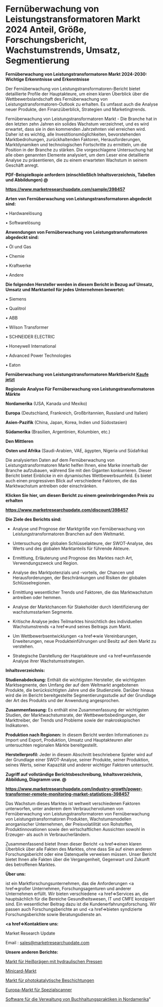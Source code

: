 # Fernüberwachung von Leistungstransformatoren Markt 2024 Anteil, Größe, Forschungsbericht, Wachstumstrends, Umsatz, Segmentierung

<strong>Fernüberwachung von Leistungstransformatoren Markt 2024-2030: Wichtige Erkenntnisse und Erkenntnisse</strong>

Der Fernüberwachung von Leistungstransformatoren-Bericht bietet detaillierte Profile der Hauptakteure, um einen klaren Überblick über die Wettbewerbslandschaft des Fernüberwachung von Leistungstransformatoren-Outlook zu erhalten. Es umfasst auch die Analyse neuer Produkte, den Finanzüberblick, Strategien und Marketingtrends.

Fernüberwachung von Leistungstransformatoren Markt - Die Branche hat in den letzten zehn Jahren ein solides Wachstum verzeichnet, und es wird erwartet, dass sie in den kommenden Jahrzehnten viel erreichen wird. Daher ist es wichtig, alle Investitionsmöglichkeiten, bevorstehenden Marktbedrohungen, zurückhaltenden Faktoren, Herausforderungen, Marktdynamiken und technologischen Fortschritte zu ermitteln, um die Position in der Branche zu stärken. Die vorgeschlagene Untersuchung hat alle oben genannten Elemente analysiert, um dem Leser eine detaillierte Analyse zu präsentieren, die zu einem erwarteten Wachstum in seinem Geschäft anregt.



<strong><b>PDF-Beispielkopie anfordern (einschließlich Inhaltsverzeichnis, Tabellen und Abbildungen) @ </b></strong>

<strong><a href=https://www.marketresearchupdate.com/sample/398457>

<strong>https://www.marketresearchupdate.com/sample/398457</u></a></strong></strong>



<strong>Arten von Fernüberwachung von Leistungstransformatoren abgedeckt sind:</strong>

• Hardwarelösung

• Softwarelösung



<strong>Anwendungen von Fernüberwachung von Leistungstransformatoren abgedeckt sind:</strong>

• Öl und Gas

• Chemie

• Kraftwerke

• Andere



<strong>Die folgenden Hersteller werden in diesem Bericht in Bezug auf Umsatz, Umsatz und Marktanteil für jedes Unternehmen bewertet:</strong>

• Siemens

• Qualitrol

• ABB

• Wilson Transformer

• SCHNEIDER ELECTRIC

• Honeywell International

• Advanced Power Technologies

• Eaton



<strong>Fernüberwachung von Leistungstransformatoren Marktbericht <a href=https://www.marketresearchupdate.com/buynow/398457>Kaufe jetzt</a></strong>



<strong>Regionale Analyse Für Fernüberwachung von Leistungstransformatoren Märkte</strong>



<strong>Nordamerika</strong> (USA, Kanada und Mexiko)



<strong>Europa</strong> (Deutschland, Frankreich, Großbritannien, Russland und Italien)



<strong>Asien-Pazifik</strong> (China, Japan, Korea, Indien und Südostasien)



<strong>Südamerika</strong> (Brasilien, Argentinien, Kolumbien, etc.)



<strong>Den Mittleren</strong> 

<strong>Osten und Afrika</strong> (Saudi-Arabien, VAE, ägypten, Nigeria und Südafrika)

Die analysierten Daten auf dem Fernüberwachung von Leistungstransformatoren Markt helfen Ihnen, eine Marke innerhalb der Branche aufzubauen, während Sie mit den Giganten konkurrieren. Dieser Bericht bietet Einblicke in ein dynamisches Wettbewerbsumfeld. Es bietet auch einen progressiven Blick auf verschiedene Faktoren, die das Marktwachstum antreiben oder einschränken.



<strong>Klicken Sie hier, um diesen Bericht zu einem gewinnbringenden Preis zu erhalten
</strong>

<strong><a href=https://www.marketresearchupdate.com/discount/398457>https://www.marketresearchupdate.com/discount/398457</b></u></strong></a>



<strong>Die Ziele des Berichts sind:</strong>

- Analyse und Prognose der Marktgröße von Fernüberwachung von Leistungstransformatoren Branchen auf dem Weltmarkt.

- Untersuchung der globalen Schlüsselakteure, der SWOT-Analyse, des Werts und des globalen Marktanteils für führende Akteure.

- Ermittlung, Erläuterung und Prognose des Marktes nach Art, Verwendungszweck und Region.

- Analyse des Marktpotenzials und -vorteils, der Chancen und Herausforderungen, der Beschränkungen und Risiken der globalen Schlüsselregionen.

- Ermittlung wesentlicher Trends und Faktoren, die das Marktwachstum antreiben oder hemmen.

- Analyse der Marktchancen für Stakeholder durch Identifizierung der wachstumsstarken Segmente.

- Kritische Analyse jedes Teilmarktes hinsichtlich des individuellen Wachstumstrends <a href=>und</a> seines Beitrags zum Markt.

- Um Wettbewerbsentwicklungen <a href=>wie</a> Vereinbarungen, Erweiterungen, neue Produkteinführungen und Besitz auf dem Markt zu verstehen.

- Strategische Darstellung der Hauptakteure und <a href=>umfas</a>sende Analyse ihrer Wachstumsstrategien.



<strong>Inhaltsverzeichnis:</strong>



<strong>Studienabdeckung:</strong> Enthält die wichtigsten Hersteller, die wichtigsten Marktsegmente, den Umfang der auf dem Weltmarkt angebotenen Produkte, die berücksichtigten Jahre und die Studienziele. Darüber hinaus wird die im Bericht bereitgestellte Segmentierungsstudie auf der Grundlage der Art des Produkts und der Anwendung angesprochen.



<strong>Zusammenfassung:</strong> Es enthält eine Zusammenfassung der wichtigsten Studien, der Marktwachstumsrate, der Wettbewerbsbedingungen, der Markttreiber, der Trends und Probleme sowie der makroskopischen Indikatoren.



<strong>Produktion nach Regionen:</strong> In diesem Bericht werden Informationen zu Import und Export, Produktion, Umsatz und Hauptakteuren aller untersuchten regionalen Märkte bereitgestellt.



<strong>Herstellerprofil:</strong> Jeder in diesem Abschnitt beschriebene Spieler wird auf der Grundlage einer SWOT-Analyse, seiner Produkte, seiner Produktion, seines Werts, seiner Kapazität und anderer wichtiger Faktoren untersucht.



<strong><b>Zugriff auf vollständige Berichtsbeschreibung, Inhaltsverzeichnis, Abbildung, Diagramm usw. @ </b></strong>

<strong><a href=https://www.marketresearchupdate.com/industry-growth/power-transformer-remote-monitoring-market-statistices-398457>https://www.marketresearchupdate.com/industry-growth/power-transformer-remote-monitoring-market-statistices-398457</a></strong>

Das Wachstum dieses Marktes ist weltweit verschiedenen Faktoren unterworfen, unter anderem dem Verbrauchervolumen von Fernüberwachung von Leistungstransformatoren von Fernüberwachung von Leistungstransformatoren Produkten, Wachstumsmodellen anorganischer Unternehmen, der Preisvolatilität von Rohstoffen, Produktinnovationen sowie den wirtschaftlichen Aussichten sowohl in Erzeuger- als auch in Verbraucherländern.

Zusammenfassend bietet Ihnen dieser Bericht <a href=>einen</a> klaren Überblick über alle Fakten des Marktes, ohne dass Sie auf einen anderen Forschungsbericht oder eine Datenquelle verweisen müssen. Unser Bericht bietet Ihnen alle Fakten über die Vergangenheit, Gegenwart und Zukunft des betroffenen Marktes.



<strong>Über uns:</strong>

 ist ein Marktforschungsunternehmen, das die Anforderungen <a href=>großer</a> Unternehmen, Forschungsagenturen und anderer Unternehmen erfüllt. Wir bieten verschiedene <a href=>Services</a> an, die hauptsächlich für die Bereiche Gesundheitswesen, IT und CMFE konzipiert sind. Ein wesentlicher Beitrag dazu ist die Kundenerfahrungsforschung. Wir passen auch Forschungsberichte an und <a href=>bieten</a> syndizierte Forschungsberichte sowie Beratungsdienste an.



<strong><a href=>Kontaktiere uns:</a></strong>

Market Research Update

Email : sales@marketresearchupdate.com



<strong>Unsere anderen Berichte:</strong>

<a href=https://www.linkedin.com/pulse/hydraulic-press-hot-stamping-market-opportunities>Markt für Heißprägen mit hydraulischen Pressen</a>

<a href=https://www.linkedin.com/pulse/minicard-market-2023-remarking-enormous-growth>Minicard-Markt</a>

<a href=https://www.linkedin.com/pulse/photocatalytic-coatings-market-2023-analysis-growth-drivers>Markt für photokatalytische Beschichtungen</a>

<a href=https://www.linkedin.com/pulse/europe-specialized-scanners-market>Europa-Markt für Spezialscanner</a>

<a href=https://www.linkedin.com/pulse/north-america-accounting-practice-management-software>Software für die Verwaltung von Buchhaltungspraktiken in Nordamerika</a>"
